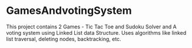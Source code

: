 # GamesAndvotingSystem
This project contains 2 Games - Tic Tac Toe and Sudoku Solver and A voting system using Linked List data Structure. Uses algorithms like linked list traversal, deleting nodes, backtracking, etc.
